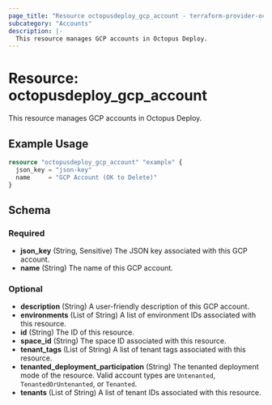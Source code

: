 ```yaml
---
page_title: "Resource octopusdeploy_gcp_account - terraform-provider-octopusdeploy"
subcategory: "Accounts"
description: |-
  This resource manages GCP accounts in Octopus Deploy.
---
```


# Resource: octopusdeploy_gcp_account

This resource manages GCP accounts in Octopus Deploy.

## Example Usage

```terraform
resource "octopusdeploy_gcp_account" "example" {
  json_key = "json-key"
  name     = "GCP Account (OK to Delete)"
}
```
<!-- schema generated by tfplugindocs -->
## Schema

### Required

- **json_key** (String, Sensitive) The JSON key associated with this GCP account.
- **name** (String) The name of this GCP account.

### Optional

- **description** (String) A user-friendly description of this GCP account.
- **environments** (List of String) A list of environment IDs associated with this resource.
- **id** (String) The ID of this resource.
- **space_id** (String) The space ID associated with this resource.
- **tenant_tags** (List of String) A list of tenant tags associated with this resource.
- **tenanted_deployment_participation** (String) The tenanted deployment mode of the resource. Valid account types are `Untenanted`, `TenantedOrUntenanted`, or `Tenanted`.
- **tenants** (List of String) A list of tenant IDs associated with this resource.


